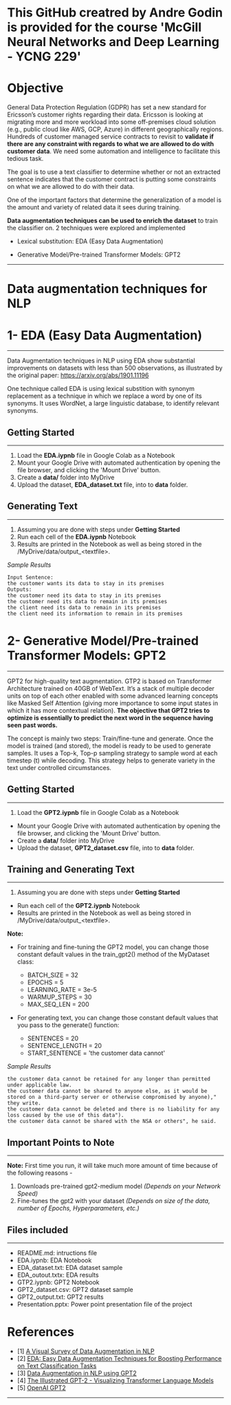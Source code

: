 # This GitHub creatred by Andre Godin is provided for the course 'McGill Neural Networks and Deep Learning - YCNG 229'

# __Objective__

General Data Protection Regulation (GDPR) has set a new standard for Ericsson’s customer rights regarding their data. Ericsson is looking at migrating more and more workload into some off-premises cloud solution (e.g., public cloud like AWS, GCP, Azure) in different geographically regions. Hundreds of customer managed service contracts to revisit to __validate if there are any constraint with regards to what we are allowed to do with customer data__. We need some automation and intelligence to facilitate this tedious task.  

The goal is to use a text classifier to determine whether or not an extracted sentence indicates that the customer contract is putting some constraints on what we are allowed to do with their data.

One of the important factors that determine the generalization of a model is the amount and variety of related data it sees during training.

__Data augmentation techniques can be used to enrich the dataset__ to train the classifier on. 2 techniques were explored and implemented

* Lexical substitution: EDA (Easy Data Augmentation)

* Generative Model/Pre-trained Transformer Models: GPT2

___

# __Data augmentation techniques for NLP__

# 1- EDA (Easy Data Augmentation)
---
Data Augmentation techniques in NLP using EDA show substantial improvements on datasets with less than 500 observations, as illustrated by the original paper: https://arxiv.org/abs/1901.11196

One technique called EDA is using lexical substition with synonym replacement as a technique in which we replace a word by one of its synonyms. It uses WordNet, a large linguistic database, to identify relevant synonyms.

## Getting Started
---
1. Load the __EDA.iypnb__ file in Google Colab as a Notebook 
2. Mount your Google Drive with automated authentication by opening the file browser, and clicking the 'Mount Drive' button.
3. Create a __data/__ folder into MyDrive 
4. Upload the dataset, __EDA_dataset.txt__ file, into to __data__ folder.


## Generating Text
---
1. Assuming you are done with steps under __Getting Started__
2. Run each cell of the __EDA.iypnb__ Notebook
3. Results are printed in the Notebook as well as being stored in the /MyDrive/data/output_<textfile\>.


_Sample Results_
```
Input Sentence: 
the customer wants its data to stay in its premises
Outputs:
the customer need its data to stay in its premises
the customer need its data to remain in its premises
the client need its data to remain in its premises
the client need its information to remain in its premises
```

# 2- Generative Model/Pre-trained Transformer Models: GPT2
---
GPT2 for high-quality text augmentation. GTP2 is based on Transformer Architecture trained on 40GB of WebText. It’s a stack of multiple decoder units on top of each other enabled with some advanced learning concepts like Masked Self Attention (giving more importance to some input states in which it has more contextual relation). __The objective that GPT2 tries to optimize is essentially to predict the next word in the sequence having seen past words.__

The concept is mainly two steps: Train/fine-tune and generate. Once the model is trained (and stored), the model is ready to be used to generate samples. It uses a Top-k, Top-p sampling strategy to sample word at each timestep (t) while decoding. This strategy helps to generate variety in the text under controlled circumstances.

## Getting Started
---
1. Load the __GPT2.iypnb__ file in Google Colab as a Notebook
* Mount your Google Drive with automated authentication by opening the file browser, and clicking the 'Mount Drive' button.
* Create a __data/__ folder into MyDrive 
* Upload the dataset, __GPT2_dataset.csv__ file, into to __data__ folder.

  
## Training and Generating Text
---
1. Assuming you are done with steps under __Getting Started__
* Run each cell of the __GPT2.iypnb__ Notebook
* Results are printed in the Notebook as well as being stored in /MyDrive/data/output_<textfile\>.

__Note:__
* For training and fine-tuning the GPT2 model, you can change those constant default values in the train_gpt2() method of the MyDataset class:
  * BATCH_SIZE = 32
  * EPOCHS = 5
  * LEARNING_RATE = 3e-5
  * WARMUP_STEPS = 30
  * MAX_SEQ_LEN = 200


* For generating text, you can change those constant default values that you pass to the generate() function: 
  * SENTENCES = 20
  * SENTENCE_LENGTH = 20
  * START_SENTENCE = 'the customer data cannot'

_Sample Results_
```
the customer data cannot be retained for any longer than permitted under applicable law.
the customer data cannot be shared to anyone else, as it would be stored on a third-party server or otherwise compromised by anyone)," they write.
the customer data cannot be deleted and there is no liability for any loss caused by the use of this data").
the customer data cannot be shared with the NSA or others", he said.
```

## Important Points to Note
---

__Note:__ First time you run, it will take much more amount of time because of the following reasons - 
1. Downloads pre-trained gpt2-medium model  _(Depends on your Network Speed)_
2. Fine-tunes the gpt2 with your dataset _(Depends on size of the data, number of Epochs, Hyperparameters, etc.)_


## Files included
---
* README.md: intructions file
* EDA.iypnb: EDA Notebook
* EDA_dataset.txt: EDA dataset sample
* EDA_outout.txtx: EDA results
* GTP2.iypnb: GPT2 Notebook
* GPT2_dataset.csv: GPT2 dataset sample
* GPT2_output.txt: GPT2 results
* Presentation.pptx: Power point presentation file of the project


# __References__

* [1] [A Visual Survey of Data Augmentation in NLP](https://amitness.com/2020/05/data-augmentation-for-nlp/)
* [2] [EDA: Easy Data Augmentation Techniques for Boosting Performance on
Text Classification Tasks](*https://arxiv.org/pdf/1901.11196.pdf)
* [3] [Data Augmentation in NLP using GPT2](https://prakhartechviz.blogspot.com/2020/04/data-autmentation-in-nlp-gpt2.html)
* [4] [The Illustrated GPT-2 - Visualizing Transformer Language Models](http://jalammar.github.io/illustrated-gpt2/)
* [5] [OpenAI GPT2](https://huggingface.co/transformers/model_doc/gpt2.html#gpt2tokenizer)

---